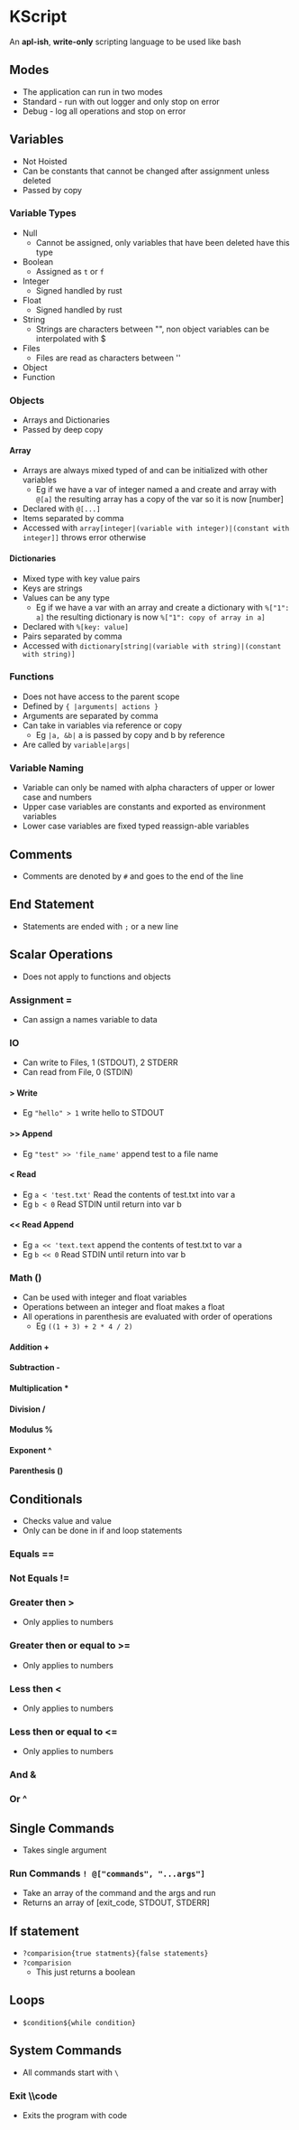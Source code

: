 
# KScript

An **apl-ish**, **write-only** scripting language to be used like bash

## Modes
* The application can run in two modes
* Standard - run with out logger and only stop on error
* Debug - log all operations and stop on error

## Variables
* Not Hoisted
* Can be constants that cannot be changed after assignment unless deleted
* Passed by copy

### Variable Types
* Null
    * Cannot be assigned, only variables that have been deleted have this type
* Boolean
    * Assigned as ```t``` or ```f```
* Integer
    * Signed handled by rust
* Float
    * Signed handled by rust
* String
    * Strings are characters between "", non object variables can be interpolated with $
* Files
    * Files are read as characters between ''
* Object
* Function

### Objects
* Arrays and Dictionaries
* Passed by deep copy

#### Array
* Arrays are always mixed typed of and can be initialized with other variables
    * Eg if we have a var of integer named a and create and array with ```@[a]``` the resulting array has a copy of the var so it is now [number]
* Declared with ```@[...]```
* Items separated by comma
* Accessed with ```array[integer|(variable with integer)|(constant with integer]]``` throws error otherwise

#### Dictionaries
* Mixed type with key value pairs
* Keys are strings
* Values can be any type
    * Eg if we have a var with an array and create a dictionary with ```%["1": a]``` the resulting dictionary is now ```%["1": copy of array in a]```
* Declared with ```%[key: value]```
* Pairs separated by comma
* Accessed with ```dictionary[string|(variable with string)|(constant with string)]```

### Functions
* Does not have access to the parent scope
* Defined by ```{ |arguments| actions }```
* Arguments are separated by comma
* Can take in variables via reference or copy
    * Eg ```|a, &b|``` a is passed by copy and b by reference
* Are called by ```variable|args|```

### Variable Naming
* Variable can only be named with alpha characters of upper or lower case and numbers
* Upper case variables are constants and exported as environment variables
* Lower case variables are fixed typed reassign-able variables

## Comments
* Comments are denoted by ```#``` and goes to the end of the line

## End Statement
* Statements are ended with ```;``` or a new line

## Scalar Operations
* Does not apply to functions and objects

### Assignment =
* Can assign a names variable to data

### IO
* Can write to Files, 1 (STDOUT), 2 STDERR
* Can read from File, 0 (STDIN)

#### > Write
* Eg ```"hello" > 1``` write hello to STDOUT

#### >> Append
* Eg ```"test" >> 'file_name'``` append test to a file name

#### \< Read
* Eg ```a < 'test.txt'``` Read the contents of test.txt into var a
* Eg ```b < 0``` Read STDIN until return into var b

#### \<\< Read Append
* Eg ```a << 'text.text``` append the contents of test.txt to var a
* Eg ```b << 0``` Read STDIN until return into var b

### Math ()
* Can be used with integer and float variables
* Operations between an integer and float makes a float
* All operations in parenthesis are evaluated with order of operations
    * Eg ```((1 + 3) + 2 * 4 / 2)```

#### Addition +
#### Subtraction -
#### Multiplication *
#### Division /
#### Modulus %
#### Exponent ^
#### Parenthesis ()

## Conditionals
* Checks value and value
* Only can be done in if and loop statements

### Equals ==

### Not Equals !=

### Greater then >
* Only applies to numbers

### Greater then or equal to >=
* Only applies to numbers

### Less then \<
* Only applies to numbers

### Less then or equal to \<=
* Only applies to numbers

### And &

### Or ^

## Single Commands
* Takes single argument

### Run Commands ```! @["commands", "...args"]```
* Take an array of the command and the args and run
* Returns an array of [exit_code, STDOUT, STDERR]

## If statement
* ```?comparision{true statments}{false statements}```
* ```?comparision```
    * This just returns a boolean

## Loops
* ```$condition${while condition}```

## System Commands
* All commands start with ```\```

### Exit \\\\code
* Exits the program with code
